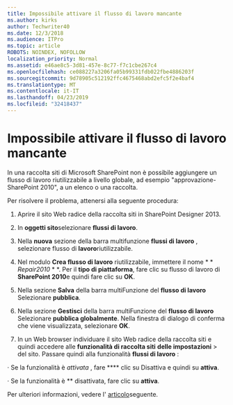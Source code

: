 ```yaml
---
title: Impossibile attivare il flusso di lavoro mancante
ms.author: kirks
author: Techwriter40
ms.date: 12/3/2018
ms.audience: ITPro
ms.topic: article
ROBOTS: NOINDEX, NOFOLLOW
localization_priority: Normal
ms.assetid: e46ae8c5-3d81-457e-8c77-f7c1cbe267c4
ms.openlocfilehash: ce088227a3206fa05b99331fdb022fbe4886203f
ms.sourcegitcommit: 9d78905c512192ffc4675468abd2efc5f2e4baf4
ms.translationtype: MT
ms.contentlocale: it-IT
ms.lasthandoff: 04/23/2019
ms.locfileid: "32418437"
---
```

# <a name="missing-workflow-failed-to-activate"></a>Impossibile attivare il flusso di lavoro mancante

In una raccolta siti di Microsoft SharePoint non è possibile aggiungere un flusso di lavoro riutilizzabile a livello globale, ad esempio "approvazione-SharePoint 2010", a un elenco o una raccolta.
  
Per risolvere il problema, attenersi alla seguente procedura: 
  
1. Aprire il sito Web radice della raccolta siti in SharePoint Designer 2013.
  
2. In **oggetti sito**selezionare **flussi di lavoro**. 
  
3. Nella **nuova** sezione della barra multifunzione **flussi di lavoro** , selezionare flusso di **lavoro**riutilizzabile. 
  
4. Nel modulo **Crea flusso di lavoro** riutilizzabile, immettere il nome * * *Repair2010* * *. Per il **tipo di piattaforma**, fare clic su flusso di lavoro di **SharePoint 2010**e quindi fare clic su **OK**. 
  
1. Nella sezione **Salva** della barra multiFunzione del **flusso di lavoro** Selezionare **pubblica**. 
  
2. Nella sezione **Gestisci** della barra multiFunzione del **flusso di lavoro** Selezionare **pubblica globalmente**. Nella finestra di dialogo di conferma che viene visualizzata, selezionare **OK**. 
  
3. In un Web browser individuare il sito Web radice della raccolta siti e quindi accedere alle **funzionalità di raccolta siti** **delle impostazioni** \> del sito. Passare quindi alla funzionalità **flussi di lavoro** : 
  
· Se la funzionalità è *attivata* , fare **** clic su Disattiva e quindi su **attiva**. 
  
· Se la funzionalità è ** disattivata, fare clic su **attiva**. 
  
Per ulteriori informazioni, vedere l' [articolo](https://go.microsoft.com/fwlink/?linkid=2047770&amp;clcid=0x409)seguente.
  

